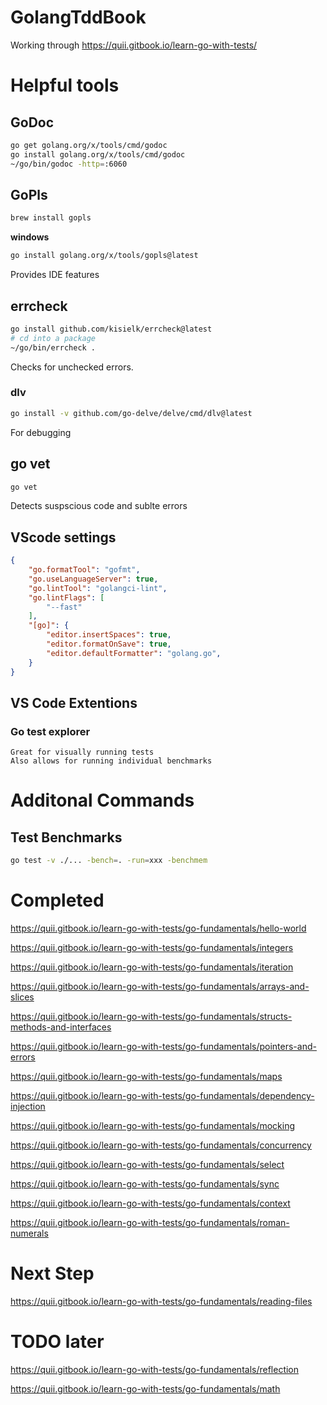 # GolangTddBook
Working through https://quii.gitbook.io/learn-go-with-tests/

# Helpful tools

## GoDoc
```sh
go get golang.org/x/tools/cmd/godoc
go install golang.org/x/tools/cmd/godoc
~/go/bin/godoc -http=:6060
```

## GoPls
```sh
brew install gopls
```

**windows**
```sh
go install golang.org/x/tools/gopls@latest
```

Provides IDE features

## errcheck
```sh
go install github.com/kisielk/errcheck@latest
# cd into a package
~/go/bin/errcheck .
```
Checks for unchecked errors.

### dlv
```sh
go install -v github.com/go-delve/delve/cmd/dlv@latest
```
For debugging

## go vet
```sh
go vet
```
Detects suspscious code and sublte errors

## VScode settings
```json
{
    "go.formatTool": "gofmt",
    "go.useLanguageServer": true,
    "go.lintTool": "golangci-lint",
    "go.lintFlags": [
        "--fast"
    ],
    "[go]": {
        "editor.insertSpaces": true,
        "editor.formatOnSave": true,
        "editor.defaultFormatter": "golang.go",
    }
}
```

## VS Code Extentions

### Go test explorer
    Great for visually running tests
    Also allows for running individual benchmarks

# Additonal Commands

## Test Benchmarks
```sh
go test -v ./... -bench=. -run=xxx -benchmem
```


# Completed
https://quii.gitbook.io/learn-go-with-tests/go-fundamentals/hello-world

https://quii.gitbook.io/learn-go-with-tests/go-fundamentals/integers

https://quii.gitbook.io/learn-go-with-tests/go-fundamentals/iteration

https://quii.gitbook.io/learn-go-with-tests/go-fundamentals/arrays-and-slices

https://quii.gitbook.io/learn-go-with-tests/go-fundamentals/structs-methods-and-interfaces

https://quii.gitbook.io/learn-go-with-tests/go-fundamentals/pointers-and-errors

https://quii.gitbook.io/learn-go-with-tests/go-fundamentals/maps

https://quii.gitbook.io/learn-go-with-tests/go-fundamentals/dependency-injection

https://quii.gitbook.io/learn-go-with-tests/go-fundamentals/mocking

https://quii.gitbook.io/learn-go-with-tests/go-fundamentals/concurrency

https://quii.gitbook.io/learn-go-with-tests/go-fundamentals/select

https://quii.gitbook.io/learn-go-with-tests/go-fundamentals/sync

https://quii.gitbook.io/learn-go-with-tests/go-fundamentals/context

https://quii.gitbook.io/learn-go-with-tests/go-fundamentals/roman-numerals

# Next Step
https://quii.gitbook.io/learn-go-with-tests/go-fundamentals/reading-files

# TODO later
https://quii.gitbook.io/learn-go-with-tests/go-fundamentals/reflection

https://quii.gitbook.io/learn-go-with-tests/go-fundamentals/math
